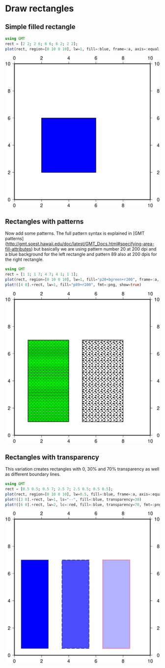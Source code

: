 # Draw rectangles

## Simple filled rectangle

```julia
using GMT
rect = [2 2; 2 6; 6 6; 6 2; 2 2];
plot(rect, region=[0 10 0 10], lw=1, fill=:blue, frame=:a, axis=:equal, fmt=:png, show=true)
```

!["Blue rectangle"](figures/rect_blue.png)

## Rectangles with patterns

Now add some patterns. The full pattern syntax is explained in [GMT patterns]
(http://gmt.soest.hawaii.edu/doc/latest/GMT_Docs.html#specifying-area-fill-attributes)
but basically we are using pattern number 20 at 200 dpi and a blue background for the left rectangle
and pattern 89 also at 200 dpis for the right rectangle.

```julia
using GMT
rect = [1 1; 1 7; 4 7; 4 1; 1 1];
plot(rect, region=[0 10 0 10], lw=1, fill="p20+bgreen+r200", frame=:a, axis=:equal)
plot!([4 0].+rect, lw=1, fill="p89+r200", fmt=:png, show=true)
```

!["Pattern Rectangles"](figures/rect_patterns.png)

## Rectangles with transparency

This variation creates rectangles with 0, 30% and 70% transparency as well as different boundary lines.

```julia
using GMT
rect = [0.5 0.5; 0.5 7; 2.5 7; 2.5 0.5; 0.5 0.5];
plot(rect, region=[0 10 0 10], lw=0.5, fill=:blue, frame=:a, axis=:equal")
plot!([3 0].+rect, lw=1, ls="--", fill=:blue, transparency=30)
plot!([6 0].+rect, lw=2, lc=:red, fill=:blue, transparency=70, fmt=:png, show=true)
```

!["Transparent Rectangles"](figures/rect_alpha.png)

